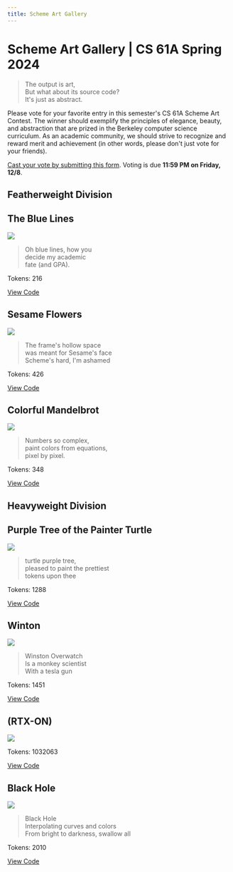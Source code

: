 ```yaml
---
title: Scheme Art Gallery
---
```

# Scheme Art Gallery | CS 61A Spring 2024

> The output is art,  
> But what about its source code?  
> It's just as abstract.

Please vote for your favorite entry in this semester's CS 61A Scheme Art Contest. The winner should exemplify the principles of elegance, beauty, and abstraction that are prized in the Berkeley computer science curriculum. As an academic community, we should strive to recognize and reward merit and achievement (in other words, please don't just vote for your friends).

[Cast your vote by submitting this form](https://go.cs61a.org/scheme-art-voting). Voting is due **11:59 PM on Friday, 12/8**.

## Featherweight Division

## The Blue Lines

![](/img/cs61a/artwork.png)

> Oh blue lines, how you  
> decide my academic  
> fate (and GPA).

Tokens: 216

[View Code](https://code.cs61a.org/sp24/proj/scheme_gallery/entries/4ad11cd0/contest.scm)

## Sesame Flowers

![](/img/cs61a/artwork.png)

> The frame's hollow space  
> was meant for Sesame's face  
> Scheme's hard, I'm ashamed

Tokens: 426

[View Code](https://code.cs61a.org/sp24/proj/scheme_gallery/entries/549dce6d/contest.scm)

## Colorful Mandelbrot

![](/img/cs61a/artwork.png)

> Numbers so complex,  
> paint colors from equations,  
> pixel by pixel.

Tokens: 348

[View Code](https://code.cs61a.org/sp24/proj/scheme_gallery/entries/fea4c385/contest.scm)

## Heavyweight Division

## Purple Tree of the Painter Turtle

![](/img/cs61a/artwork.png)

> turtle purple tree,  
> pleased to paint the prettiest  
> tokens upon thee

Tokens: 1288

[View Code](https://code.cs61a.org/sp24/proj/scheme_gallery/entries/27edbe79/contest.scm)

## Winton

![](/img/cs61a/artwork.png)

> Winston Overwatch  
> Is a monkey scientist  
> With a tesla gun

Tokens: 1451

[View Code](https://code.cs61a.org/sp24/proj/scheme_gallery/entries/efa55a22/contest.scm)

## (RTX-ON)

![](/img/cs61a/artwork.png)

Tokens: 1032063

[View Code](https://code.cs61a.org/sp24/proj/scheme_gallery/entries/f0cd9e53/contest.scm)

## Black Hole

![](/img/cs61a/artwork.png)

> Black Hole  
> Interpolating curves and colors  
> From bright to darkness, swallow all

Tokens: 2010

[View Code](https://code.cs61a.org/sp24/proj/scheme_gallery/entries/f53a5f84/contest.scm)